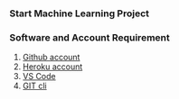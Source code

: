 ### Start Machine Learning Project

### Software and Account Requirement

1. [Github account](https://github.com)
2. [Heroku account](https://dashboard.heroku.com/login)
3. [VS Code](https://code.visualstudio.com/download)
4. [GIT cli](https://git-scm.com/downloads)
